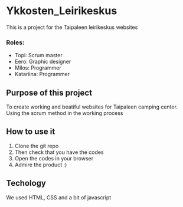 # Ykkosten_Leirikeskus
This is a project for the Taipaleen leirikeskus websites
### Roles:
- Topi: Scrum master
- Eero: Graphic designer
- Milos: Programmer
- Katariina: Programmer
## Purpose of this project
 To create working and beatiful websites for Taipaleen camping center.
 Using the scrum method in the working process

## How to use it
1. Clone the git repo
2. Then check that you have the codes
3. Open the codes in your browser
4. Admire the product :)

## Techology
We used HTML, CSS and a bit of javascript